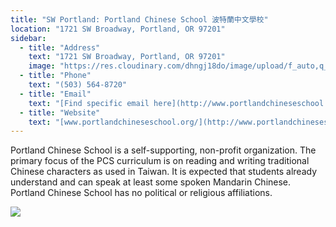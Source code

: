 ```yaml
---
title: "SW Portland: Portland Chinese School 波特蘭中文學校"
location: "1721 SW Broadway, Portland, OR 97201"
sidebar:
  - title: "Address"
    text: "1721 SW Broadway, Portland, OR 97201"
    image: "https://res.cloudinary.com/dhngj18do/image/upload/f_auto,q_auto/v1/images/activities/portland-chinese_y1vialejruoduzzvqx44"
  - title: "Phone"
    text: "(503) 564-8720"
  - title: "Email"
    text: "[Find specific email here](http://www.portlandchineseschool.org/index.php?page=/site/about/contacts.htm)"
  - title: "Website"
    text: "[www.portlandchineseschool.org/](http://www.portlandchineseschool.org/)"
---
```


Portland Chinese School is a self-supporting, non-profit organization. The primary focus of the PCS curriculum is on reading and writing traditional Chinese characters as used in Taiwan. It is expected that students already understand and can speak at least some spoken Mandarin Chinese. Portland Chinese School has no political or religious affiliations.

![](https://res.cloudinary.com/dhngj18do/image/upload/f_auto,q_auto/v1/images/activities/pdxchineseschool_wa6b1yrqc4eks7n1pdzv)
